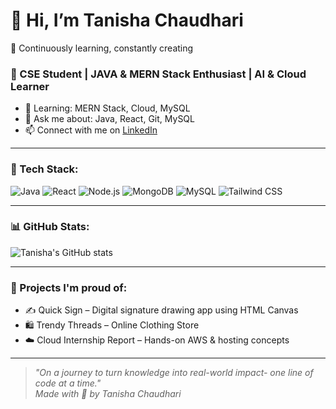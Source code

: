 # 👋 Hi, I’m Tanisha Chaudhari  
🌱 Continuously learning, constantly creating

### 🌟 CSE Student | JAVA & MERN Stack Enthusiast | AI & Cloud Learner

- 🌱 Learning: MERN Stack, Cloud, MySQL  
- 💬 Ask me about: Java, React, Git, MySQL  
- 📫 Connect with me on [LinkedIn](https://linkedin.com/in/tanisha-chaudhari)

---

### 🔧 Tech Stack:
![Java](https://img.shields.io/badge/Java-007396?style=flat-square&logo=java)
![React](https://img.shields.io/badge/React-20232A?style=flat-square&logo=react)
![Node.js](https://img.shields.io/badge/Node.js-339933?style=flat-square&logo=node.js&logoColor=white)
![MongoDB](https://img.shields.io/badge/MongoDB-4EA94B?style=flat-square&logo=mongodb)
![MySQL](https://img.shields.io/badge/MySQL-005C84?style=flat-square&logo=mysql)
![Tailwind CSS](https://img.shields.io/badge/Tailwind_CSS-06B6D4?style=flat-square&logo=tailwind-css)

---

### 📊 GitHub Stats:
![Tanisha's GitHub stats](https://github-readme-stats.vercel.app/api?username=Tanisha-Chaudhari&show_icons=true&theme=radical)

---

### 🌟 Projects I'm proud of:
- ✍️ Quick Sign – Digital signature drawing app using HTML Canvas  
- 🛍️ Trendy Threads – Online Clothing Store  
- ☁️ Cloud Internship Report – Hands-on AWS & hosting concepts

---

> *"On a journey to turn knowledge into real-world impact- one line of code at a time."*  
*Made with 💙 by Tanisha Chaudhari*
